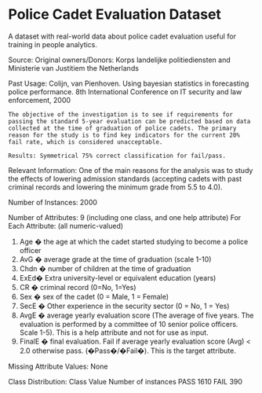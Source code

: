 # Police Cadet Evaluation Dataset
A dataset with real-world data about police cadet evaluation useful for training in people analytics.
 
Source: 
	Original owners/Donors: Korps landelijke politiediensten and Ministerie van Justitiem the Netherlands

Past Usage:
	Colijn, van Pienhoven. Using bayesian statistics in forecasting police performance. 8th International Conference on IT security and law enforcement, 2000

	The objective of the investigation is to see if requirements for passing the standard 5-year evaluation can be predicted based on data collected at the time of graduation of police cadets. The primary reason for the study is to find key indicators for the current 20% fail rate, which is considered unacceptable.

	Results: Symmetrical 75% correct classification for fail/pass.

Relevant Information:
	One of the main reasons for the analysis was to study the effects of lowering admission standards (accepting cadets with past criminal records and lowering the minimum grade from 5.5 to 4.0).

Number of Instances: 2000

Number of Attributes: 9 (including one class, and one help attribute)
For Each Attribute: (all numeric-valued)
1. Age � the age at which the cadet started studying to become a police officer
2. AvG � average grade at the time of graduation (scale 1-10)
3. Chdn � number of children at the time of graduation
4. ExEd� Extra university-level or equivalent education (years)
5. CR � criminal record (0=No, 1=Yes)
6. Sex � sex of the cadet (0 = Male, 1 = Female)
7. SecE � Other experience in the security sector (0 = No, 1 = Yes)
8. AvgE � average yearly evaluation score (The average of five years. The evaluation is performed by a committee of 10 senior police officers. Scale 1-5). This is a help attribute and not for use as input.
9. FinalE � final evaluation. Fail if average yearly evaluation score (Avg) < 2.0 otherwise pass. (�Pass�/�Fail�). This is the target attribute.

Missing Attribute Values: None

Class Distribution: 
Class Value  Number of instances
PASS            1610
FAIL            390
